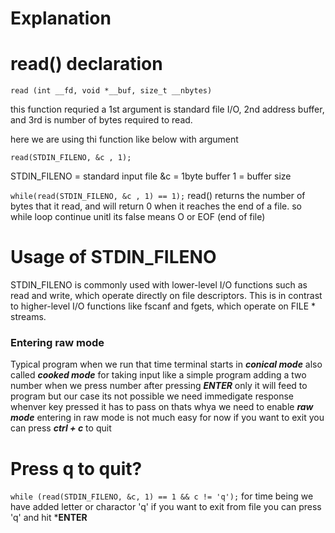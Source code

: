 # Explanation

# read() declaration 

`read (int __fd, void *__buf, size_t __nbytes)`

this function requried a 1st argument is standard file I/O, 2nd address buffer, and 3rd is number of bytes 
required to read.

here we are using thi function like below with argument

`read(STDIN_FILENO, &c , 1);`

STDIN_FILENO = standard input file
&c = 1byte buffer 
1 = buffer size

`while(read(STDIN_FILENO, &c , 1) == 1);`
read() returns the number of bytes that it read, and will return 0 when it reaches the end of a file.
so while loop continue unitl its false means O or EOF (end of file)

# Usage of STDIN_FILENO
STDIN_FILENO is commonly used with lower-level I/O functions such as read and write, which operate directly on file descriptors. This is in contrast to higher-level I/O functions like fscanf and fgets, which operate on FILE * streams.


### Entering raw mode

Typical program when we run that time terminal starts in ***conical mode*** also called ***cooked mode*** for taking input like a simple program adding a two number when we press number after pressing ***ENTER*** only it will feed to program but our case its not possible 
we need immedigate response whenver key pressed it has to pass on thats whya we need to enable
***raw mode*** entering in raw mode is not much easy for now if you want to exit you can press
***ctrl + c*** to quit


# Press q to quit?

` while (read(STDIN_FILENO, &c, 1) == 1 && c != 'q'); `
for time being we have added letter or charactor 'q' if you want to exit from file you can press 'q' and hit ***ENTER** 


